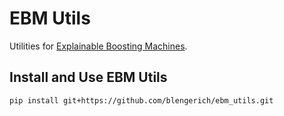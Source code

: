 # EBM Utils
Utilities for [Explainable Boosting Machines](https://github.com/interpretml/interpret).


## Install and Use EBM Utils
```
pip install git+https://github.com/blengerich/ebm_utils.git
```
